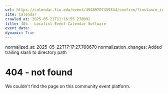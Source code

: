 ```yaml
---
url: https://calendar.fiu.edu/event/49489707459844/confirm/?instance_id=49489707484433&return=https%3A%2F%2Fcalendar.fiu.edu%2Fcalendar%3Fevent_types%255B%255D%3D121722
site: Calendar
crawled_at: 2025-05-21T11:16:55.270092
title: 404 - Localist Event Calendar Software
event_date: 
dynamic: True
---
```

normalized_at: 2025-05-22T17:17:27.768670
normalization_changes: Added trailing slash to directory path

# 404 - not found
We couldn't find the page on this community event platform.
